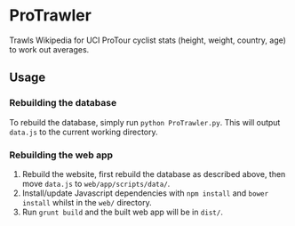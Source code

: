 ProTrawler
====================

Trawls Wikipedia for UCI ProTour cyclist stats (height, weight, country, age) to work out averages.

## Usage

### Rebuilding the database
To rebuild the database, simply run `python ProTrawler.py`. This will output `data.js` to the current working directory.

### Rebuilding the web app

1. Rebuild the website, first rebuild the database as described above, then move `data.js` to `web/app/scripts/data/`.
2. Install/update Javascript dependencies with `npm install` and `bower install` whilst in the `web/` directory.
3. Run `grunt build` and the built web app will be in `dist/`.
